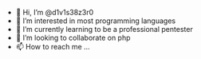 - 👋 Hi, I’m @d1v1s38z3r0
- 👀 I’m interested in most programming languages
- 🌱 I’m currently learning to be a professional pentester
- 💞️ I’m looking to collaborate on php
- 📫 How to reach me ...

<!---
d1v1s38z3r0/d1v1s38z3r0 is a ✨ special ✨ repository because its `README.md` (this file) appears on your GitHub profile.
You can click the Preview link to take a look at your changes.
--->
